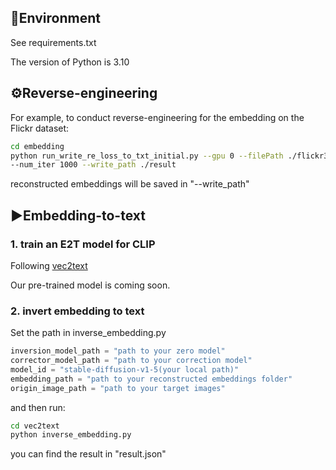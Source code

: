 
## 🔬Environment
See requirements.txt

The version of Python is 3.10



## ⚙Reverse-engineering
For example, to conduct reverse-engineering for the embedding on the Flickr dataset:
```bash
cd embedding
python run_write_re_loss_to_txt_initial.py --gpu 0 --filePath ./flickr30k/ --model_type sd \
--num_iter 1000 --write_path ./result
```
reconstructed embeddings will be saved in "--write_path"
## ▶️Embedding-to-text
### 1. train an E2T model for CLIP
Following [vec2text](https://github.com/vec2text/vec2text)

Our pre-trained model is coming soon.

### 2. invert embedding to text
Set the path in inverse_embedding.py 
```python
inversion_model_path = "path to your zero model"
corrector_model_path = "path to your correction model"
model_id = "stable-diffusion-v1-5(your local path)"
embedding_path = "path to your reconstructed embeddings folder"
origin_image_path = "path to your target images"
```

and then run:
```bash
cd vec2text
python inverse_embedding.py 
```
you can find the result in "result.json" 

